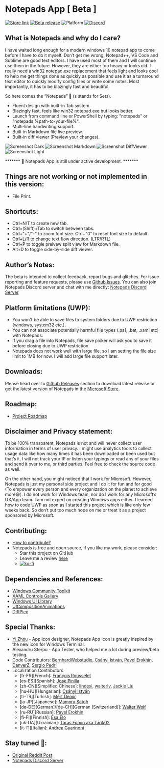 # Notepads App [ Beta ]
[![Store link](https://img.shields.io/badge/Microsoft%20Store-Download-orange.svg?style=flat-square)](https://www.microsoft.com/store/apps/9nhl4nsc67wm)
[![Beta release](https://img.shields.io/github/release/jasonstein/notepads.svg?label=beta%20release&style=flat-square)](https://github.com/JasonStein/Notepads/releases)
![Platform](https://img.shields.io/badge/platform-windows%2010%20%7C%20uwp-yellow.svg?style=flat-square)
[![Discord](https://img.shields.io/discord/588473626651787274.svg?style=flat-square)](https://discord.gg/VqetCub)

## What is Notepads and why do I care?

I have waited long enough for a modern windows 10 notepad app to come before I have to do it myself. Don’t get me wrong, Notepad++, VS Code and Sublime are good text editors. I have used most of them and I will continue use them in the future. However, they are either too heavy or looks old. I really need a win32 notepad.exe replacement that feels light and looks cool to help me get things done as quickly as possible and use it as a turnaround text editor to quickly modify config files or write some notes. Most importantly, it has to be blazingly fast and beautiful. 

So here comes the “Notepads” 🎉 (s stands for Sets).

* Fluent design with built-in Tab system.
* Blazingly fast, feels like win32 notepad.exe but looks better.
* Launch from command line or PowerShell by typing: "notepads" or "notepads %path-to-your-file%".
* Multi-line handwriting support.
* Built-in Markdown file live preview.
* Built-in diff viewer (Preview your changes).

![Screenshot Dark](ScreenShots/1.png?raw=true "Dark")
![Screenshot Markdown](ScreenShots/2.png?raw=true "Markdown")
![Screenshot DiffViewer](ScreenShots/3.png?raw=true "DiffViewer")
![Screenshot Light](ScreenShots/4.png?raw=true "Light")

******* 📣 Notepads App is still under active development. *******

## Things are not working or not implemented in this version:

* File Print.

## Shortcuts:

* Ctrl+N/T to create new tab.
* Ctrl+(Shift)+Tab to switch between tabs.
* Ctrl+"+"/"-" to zoom font size. Ctrl+"0" to reset font size to default.
* Ctrl+L/R to change text flow direction. (LTR/RTL)
* Ctrl+P to toggle preivew split view for Markdown file.
* Alt+D to toggle side-by-side diff viewer.

## Author’s Notes:

The beta is intended to collect feedback, report bugs and glitches. For issue reporting and feature requests, please use [Github Issues](https://github.com/JasonStein/Notepads/issues). You can also join Notepads Discord server and chat with me directly: [Notepads Discord Server](https://discord.gg/VqetCub)

## Platform limitations (UWP):

* You won't be able to save files to system folders due to UWP restriction (windows, system32 etc.).
* You can not associate potentially harmful file types (.ps1, .bat, .xaml etc) with Notepads.
* If you drag a file into Notepads, file save picker will ask you to save it before closing due to UWP restriction.
* Notepads does not work well with large file, so I am setting the file size limit to 1MB for now. I will add large file support later.

## Downloads:

Please head over to [Github Releases](https://github.com/JasonStein/Notepads/releases) section to download latest release or get the latest version of Notepads in the [Microsoft Store](https://www.microsoft.com/store/apps/9nhl4nsc67wm).

## Roadmap:

* [Project Roadmap](ROADMAP.md)

## Disclaimer and Privacy statement:

To be 100% transparent, Notepads is not and will never collect user information in terms of user privacy. I might use analytics tools to collect usage data like how many times it has been downloaded or been used but that’s it. I will not track your IP or listen your typings or read any of your files and send it over to me, or third parties. Feel free to check the source code as well.

On the other hand, you might noticed that I work for Microsoft. However, Notepads is just my personal side project and I do it for fun and for good (To empower every person and every organization on the planet to achieve more😃). I do not work for Windows team, nor do I work for any Microsoft’s UX/App team. I am not expert on creating Windows apps either. I learned how to code UWP as soon as I started this project which is like only few weeks back. So don’t put too much hope on me or treat it as a project sponsored by Microsoft.

## Contributing:

* [How to contribute?](CONTRIBUTING.md)
* Notepads is free and open source, if you like my work, please consider:
   * Star this project on GitHub
   * Leave me a review [here](https://www.microsoft.com/store/apps/9nhl4nsc67wm)
   * [![ko-fi](https://www.ko-fi.com/img/githubbutton_sm.svg)](https://ko-fi.com/D1D6Y3C6)

## Dependencies and References:
* [Windows Community Toolkit](https://github.com/windows-toolkit/WindowsCommunityToolkit)
* [XAML Controls Gallery](https://github.com/microsoft/Xaml-Controls-Gallery)
* [Windows UI Library](https://github.com/Microsoft/microsoft-ui-xaml)
* [UICompositionAnimations](https://github.com/Sergio0694/UICompositionAnimations)
* [DiffPlex](https://github.com/mmanela/diffplex)

## Special Thanks:

* [Yi Zhou](http://zhouyiwork.com/) - App icon designer, Notepads App Icon is greatly inspired by the new icon for Windows Terminal.
* Alexandru Sterpu - App Tester, who helped me a lot during preview/beta testing.
* Code Contributors: [BernhardWebstudio](https://github.com/BernhardWebstudio), [Csányi István](https://github.com/AmionSky), [Pavel Erokhin](https://github.com/MairwunNx), [DanverZ](https://github.com/chenghanzou), [Sergio Pedri](https://github.com/Sergio0694)
* Localization Contributors: 
    * [fr-FR][French]: [François Rousselet](https://github.com/frousselet)
    * [es-ES][Spanish]: [Jose Pinilla](https://github.com/joseppinilla)
    * [zh-CN][Simplified Chinese]: [lindexi](https://github.com/lindexi), [walterlv](https://github.com/walterlv), [Jackie Liu](https://github.com/JasonStein)
    * [hu-HU][Hungarian]: [Csányi István](https://github.com/AmionSky)
    * [tr-TR][Turkish]: [Mert Demir](https://github.com/validatedev)
    * [ja-JP][Japanese]: [Mamoru Satoh](https://github.com/pnp0a03)
    * [de-DE][German]/[de-CH][German (Switzerland)]: [Walter Wolf](https://github.com/WalterWolf49)
    * [ru-RU][Russian]: [Pavel Erokhin](https://github.com/MairwunNx)
    * [fi-FI][Finnish]: [Esa Elo](https://github.com/sauihdik)
    * [uk-UA][Ukrainian]: [Taras Fomin aka Tarik02](https://github.com/Tarik02)
    * [it-IT][Italian]: [Andrea Guarinoni](https://github.com/guari)

## Stay tuned 📢:

* [Original Reddit Post](https://www.reddit.com/r/Windows10/comments/btx5qs/my_design_implementation_of_modern_fluent_notepad/)
* [Notepads Discord Server](https://discord.gg/VqetCub)
